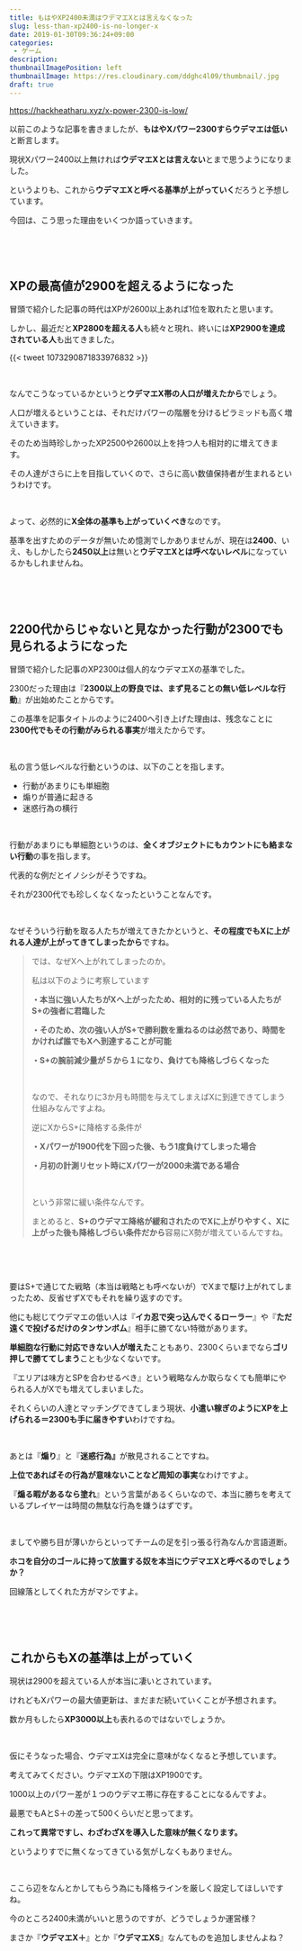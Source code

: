 ```yaml
---
title: もはやXP2400未満はウデマエXとは言えなくなった
slug: less-than-xp2400-is-no-longer-x
date: 2019-01-30T09:36:24+09:00
categories: 
 - ゲーム
description: 
thumbnailImagePosition: left
thumbnailImage: https://res.cloudinary.com/ddghc4l09/thumbnail/.jpg
draft: true
---
```


<!--more-->

https://hackheatharu.xyz/x-power-2300-is-low/

以前このような記事を書きましたが、<strong>もはやXパワー2300すらウデマエは低い</strong>と断言します。

現状Xパワー2400以上無ければ<strong>ウデマエXとは言えない</strong>とまで思うようになりました。

というよりも、これから<strong>ウデマエXと呼べる基準が上がっていく</strong>だろうと予想しています。

今回は、こう思った理由をいくつか語っていきます。

&nbsp;

&nbsp;
<h2>XPの最高値が2900を超えるようになった</h2>
冒頭で紹介した記事の時代はXPが2600以上あれば1位を取れたと思います。

しかし、最近だと<strong>XP2800を超える人</strong>も続々と現れ、終いには<strong>XP2900を達成されている人</strong>も出てきました。

{{< tweet 1073290871833976832 >}}
&nbsp;

&nbsp;

なんでこうなっているかというと<strong>ウデマエX帯の人口が増えたから</strong>でしょう。

人口が増えるということは、それだけパワーの階層を分けるピラミッドも高く増えていきます。

そのため当時珍しかったXP2500や2600以上を持つ人も相対的に増えてきます。

その人達がさらに上を目指していくので、さらに高い数値保持者が生まれるというわけです。

&nbsp;

よって、必然的に<strong>X全体の基準も上がっていくべき</strong>なのです。

基準を出すためのデータが無いため憶測でしかありませんが、現在は<strong>2400</strong>、いえ、もしかしたら<strong>2450以上</strong>は無いと<strong>ウデマエXとは呼べないレベル</strong>になっているかもしれませんね。

&nbsp;

&nbsp;
<h2>2200代からじゃないと見なかった行動が2300でも見られるようになった</h2>
冒頭で紹介した記事のXP2300は個人的なウデマエXの基準でした。

2300だった理由は『<strong>2300以上の野良では、まず見ることの無い低レベルな行動</strong>』が出始めたことからです。

この基準を記事タイトルのように2400へ引き上げた理由は、残念なことに<strong>2300代でもその行動がみられる事実</strong>が増えたからです。

&nbsp;

私の言う低レベルな行動というのは、以下のことを指します。
<ul>
 	<li>行動があまりにも単細胞</li>
 	<li>煽りが普通に起きる</li>
 	<li>迷惑行為の横行</li>
</ul>
&nbsp;

行動があまりにも単細胞というのは、<strong>全くオブジェクトにもカウントにも絡まない行動</strong>の事を指します。

代表的な例だとイノシシがそうですね。

それが2300代でも珍しくなくなったということなんです。

&nbsp;

なぜそういう行動を取る人たちが増えてきたかというと、<strong>その程度でもXに上がれる人達が上がってきてしまったから</strong>ですね。
<blockquote>では、なぜXへ上がれてしまったのか。

私は以下のように考察しています

<strong>・本当に強い人たちがXへ上がったため、相対的に残っている人たちがS+の強者に君臨した
</strong>

<strong>・そのため、次の強い人がS+で勝利数を重ねるのは必然であり、時間をかければ誰でもXへ到達することが可能</strong>

<strong>・S+の腕前減少量が５から１になり、負けても降格しづらくなった</strong>

&nbsp;

なので、それなりに3か月も時間を与えてしまえばXに到達できてしまう仕組みなんですよね。

逆にXからS+に降格する条件が

<strong>・Xパワーが1900代を下回った後、もう1度負けてしまった場合</strong>

<strong>・月初の計測リセット時にXパワーが2000未満である場合</strong>

&nbsp;

という非常に緩い条件なんです。

まとめると、<strong>S+のウデマエ降格が緩和されたのでXに上がりやすく、Xに上がった後も降格しづらい条件だから</strong>容易にX勢が増えているんですね。</blockquote>
&nbsp;

&nbsp;

要はS+で通じてた戦略（本当は戦略とも呼べないが）でXまで駆け上がれてしまったため、反省せずXでもそれを繰り返すのです。

他にも総じてウデマエの低い人は『<strong>イカ忍で突っ込んでくるローラー</strong>』や『<strong>ただ遠くで投げるだけのタンサンボム</strong>』相手に勝てない特徴があります。

<strong>単細胞な行動に対応できない人が増えた</strong>こともあり、2300くらいまでなら<strong>ゴリ押しで勝ててしまう</strong>ことも少なくないです。

『エリアは味方とSPを合わせるべき』という戦略なんか取らなくても簡単にやられる人がXでも増えてしまいました。

それくらいの人達とマッチングできてしまう現状、<strong>小遣い稼ぎのようにXPを上げられる＝2300も手に届きやすい</strong>わけですね。

&nbsp;

あとは『<strong>煽り</strong>』と『<strong>迷惑行為』</strong>が散見されることですね。

<strong>上位であればその行為が意味ないことなど周知の事実</strong>なわけですよ。

『<strong>煽る暇があるなら塗れ</strong>』という言葉があるくらいなので、本当に勝ちを考えているプレイヤーは時間の無駄な行為を嫌うはずです。

&nbsp;

ましてや勝ち目が薄いからといってチームの足を引っ張る行為なんか言語道断。

<strong>ホコを自分のゴールに持って放置する奴を本当にウデマエXと呼べるのでしょうか？</strong>

回線落としてくれた方がマシですよ。

&nbsp;

&nbsp;
<h2>これからもXの基準は上がっていく</h2>
現状は2900を超えている人が本当に凄いとされています。

けれどもXパワーの最大値更新は、まだまだ続いていくことが予想されます。

数か月もしたら<strong>XP3000以上</strong>も表れるのではないでしょうか。

&nbsp;

仮にそうなった場合、ウデマエXは完全に意味がなくなると予想しています。

考えてみてください。ウデマエXの下限はXP1900です。

1000以上のパワー差が１つのウデマエ帯に存在することになるんですよ。

最悪でもAとS＋の差って500くらいだと思ってます。

<strong>これって異常ですし、わざわざXを導入した意味が無くなります。</strong>

というよりすでに無くなってきている気がしなくもありません。

&nbsp;

ここら辺をなんとかしてもらう為にも降格ラインを厳しく設定してほしいですね。

今のところ2400未満がいいと思うのですが、どうでしょうか運営様？

まさか『<strong>ウデマエX＋</strong>』とか『<strong>ウデマエXS</strong>』なんてものを追加しませんよね？
